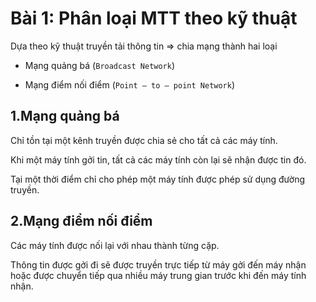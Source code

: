 # Bài 1: Phân loại MTT theo kỹ thuật

Dựa theo kỹ thuật truyền tải thông tin ⇒ chia mạng thành hai loại 

- Mạng quảng bá (`Broadcast Network`) 

- Mạng điểm nối điểm (`Point – to – point Network`)

## 1.Mạng quảng bá

Chỉ tồn tại một kênh truyền được chia sẻ cho tất cả các máy tính. 

Khi một máy tính gởi tin, tất cả các máy tính còn lại sẽ nhận được tin đó. 

Tại một thời điểm chỉ cho phép một máy tính được phép sử dụng đường truyền.

## 2.Mạng điểm nối điểm

Các máy tính được nối lại với nhau thành từng cặp. 

Thông tin được gởi đi sẽ được truyền trực tiếp từ máy gởi đến máy nhận hoặc được chuyển tiếp qua nhiều máy trung gian trước khi đến máy tính nhận.
